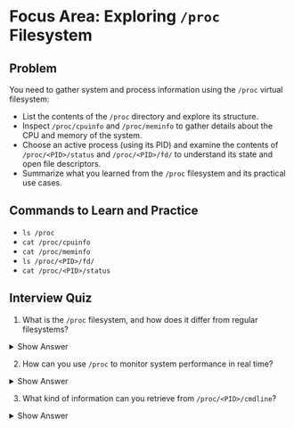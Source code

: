 # Focus Area: Exploring `/proc` Filesystem

## Problem  
You need to gather system and process information using the `/proc` virtual filesystem:  
- List the contents of the `/proc` directory and explore its structure.  
- Inspect `/proc/cpuinfo` and `/proc/meminfo` to gather details about the CPU and memory of the system.  
- Choose an active process (using its PID) and examine the contents of `/proc/<PID>/status` and `/proc/<PID>/fd/` to understand its state and open file descriptors.  
- Summarize what you learned from the `/proc` filesystem and its practical use cases.

## Commands to Learn and Practice  
- `ls /proc`  
- `cat /proc/cpuinfo`  
- `cat /proc/meminfo`  
- `ls /proc/<PID>/fd/`  
- `cat /proc/<PID>/status`

## Interview Quiz  

1. What is the `/proc` filesystem, and how does it differ from regular filesystems?  
<details>
  <summary>Show Answer</summary>
  The `/proc` filesystem is a virtual filesystem that provides a window into the kernel and system state. Unlike regular filesystems that store persistent data, `/proc` dynamically generates its content, reflecting the current state of the kernel, processes, and system hardware in real-time.
</details>

2. How can you use `/proc` to monitor system performance in real time?  
<details>
  <summary>Show Answer</summary>
  You can examine files such as `/proc/stat` for CPU statistics, `/proc/meminfo` for memory usage, and `/proc/loadavg` for system load averages. By reading these files periodically, you get a live view of how the system is performing.
</details>

3. What kind of information can you retrieve from `/proc/<PID>/cmdline`?  
<details>
  <summary>Show Answer</summary>
  `/proc/<PID>/cmdline` contains the exact command-line arguments used to start the process. This can help you understand how the process was invoked, what parameters were passed, and its configuration at launch.
</details>
